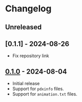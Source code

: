 # Changelog

## Unreleased

## [0.1.1] - 2024-08-26

- Fix repository link

## [0.1.0] - 2024-08-04

- Initial release
- Support for `pdxinfo` files.
- Support for `animation.txt` files.

[0.1.0]: https://github.com/notpeter/playdate-zed-extension/releases/tag/v0.1.0
[0.1.0]: https://github.com/notpeter/playdate-zed-extension/releases/tag/v0.1.1
